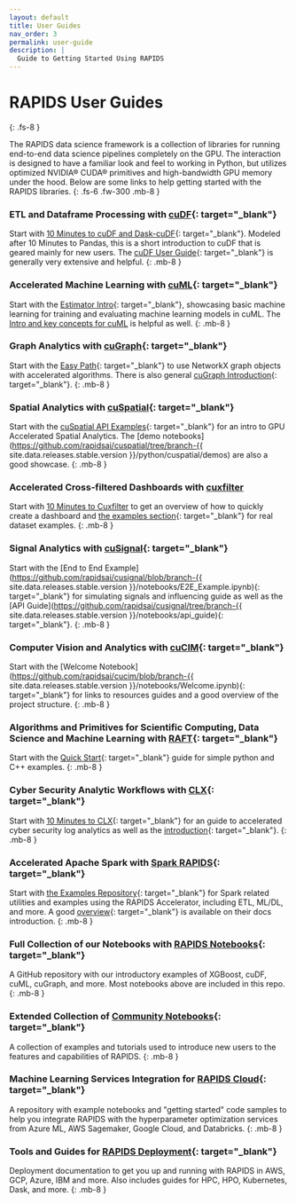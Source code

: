```yaml
---
layout: default
title: User Guides
nav_order: 3
permalink: user-guide
description: |
  Guide to Getting Started Using RAPIDS
---
```


# RAPIDS User Guides
{: .fs-8 }

The RAPIDS data science framework is a collection of libraries for running end-to-end data science pipelines completely on the GPU. The interaction is designed to have a familiar look and feel to working in Python, but utilizes optimized NVIDIA® CUDA® primitives and high-bandwidth GPU memory under the hood. Below are some links to help getting started with the RAPIDS libraries.
{: .fs-6 .fw-300 .mb-8 }


### <i class="fa-sharp fa-solid fa-database"></i> ETL and Dataframe Processing with [cuDF](https://github.com/rapidsai/cudf){: target="_blank"}
Start with [10 Minutes to cuDF and Dask-cuDF](/api/cudf/stable/user_guide/10min.html){: target="_blank"}. Modeled after 10 Minutes to Pandas, this is a short introduction to cuDF that is geared mainly for new users. The [cuDF User Guide](https://docs.rapids.ai/api/cudf/stable/user_guide/index.html){: target="_blank"} is generally very extensive and helpful.
{: .mb-8 }


### <i class="fa-light fa-list-tree"></i> Accelerated Machine Learning with [cuML](https://github.com/rapidsai/cuml){: target="_blank"}
Start with the [Estimator Intro](https://github.com/rapidsai/cuml/notebooks/estimator_intro.ipynb){: target="_blank"}, showcasing basic machine learning for training and evaluating machine learning models in cuML. The [Intro and key concepts for cuML](https://docs.rapids.ai/api/cuml/stable/cuml_intro.html) is helpful as well.
{: .mb-8 }


### <i class="fa-light fa-chart-network"></i> Graph Analytics with [cuGraph](https://github.com/rapidsai/cugraph){: target="_blank"}
Start with the [Easy Path](https://docs.rapids.ai/api/cugraph/stable/basics/nx_transition.html#easy-path-use-networkx-graph-objects-accelerated-algorithms){: target="_blank"} to use NetworkX graph objects with accelerated algorithms. There is also general [cuGraph Introduction](https://docs.rapids.ai/api/cugraph/stable/basics/cugraph_intro.html){: target="_blank"}.
{: .mb-8 }


### <i class="fa-light fa-location-crosshairs"></i> Spatial Analytics with [cuSpatial](https://github.com/rapidsai/cuspatial){: target="_blank"}
Start with the [cuSpatial API Examples](https://github.com/rapidsai/cuspatial/docs/source/user_guide/cuspatial_api_examples.ipynb){: target="_blank"} for an intro to GPU Accelerated Spatial Analytics. The [demo notebooks](https://github.com/rapidsai/cuspatial/tree/branch-{{ site.data.releases.stable.version }}/python/cuspatial/demos) are also a good showcase.
{: .mb-8 }


### <i class="fa-light fa-chart-scatter-bubble"></i> Accelerated Cross-filtered Dashboards with [cuxfilter](https://github.com/rapidsai/cuxfilter)
Start with [10 Minutes to Cuxfilter](https://github.com/rapidsai/cuxfilter/notebooks/10_minutes_to_cuxfilter.ipynb) to get an overview of how to quickly create a dashboard and [the examples section](https://docs.rapids.ai/api/cuxfilter/stable/examples/examples.html){: target="_blank"} for real dataset examples.
{: .mb-8 }


### <i class="fa-regular fa-signal-stream"></i> Signal Analytics with [cuSignal]((https://github.com/rapidsai/cusignal)){: target="_blank"}
Start with the [End to End Example](https://github.com/rapidsai/cusignal/blob/branch-{{ site.data.releases.stable.version }}/notebooks/E2E_Example.ipynb){: target="_blank"} for simulating signals and influencing guide as well as the [API Guide](https://github.com/rapidsai/cusignal/tree/branch-{{ site.data.releases.stable.version }}/notebooks/api_guide){: target="_blank"}.
{: .mb-8 }


### <i class="fa-light fa-images"></i> Computer Vision and Analytics with [cuCIM](https://github.com/rapidsai/cucim){: target="_blank"}
Start with the [Welcome Notebook](https://github.com/rapidsai/cucim/blob/branch-{{ site.data.releases.stable.version }}/notebooks/Welcome.ipynb){: target="_blank"} for links to resources guides and a good overview of the project structure.
{: .mb-8 }


### <i class="fa-light fa-file-binary"></i> Algorithms and Primitives for Scientific Computing, Data Science and Machine Learning with [RAFT](https://github.com/rapidsai/raft){: target="_blank"}
Start with the [Quick Start](https://docs.rapids.ai/api/raft/stable/quick_start.html){: target="_blank"} guide for simple python and C++ examples.
{: .mb-8 }


### <i class="fa-light fa-hat-wizard"></i> Cyber Security Analytic Workflows with [CLX](https://github.com/rapidsai/clx){: target="_blank"}
Start with [10 Minutes to CLX](https://github.com/rapidsai/clx/notebooks/10mins.ipynb){: target="_blank"} for an guide to accelerated cyber security log analytics as well as the [introduction](https://docs.rapids.ai/api/clx/stable/intro-clx-predictive-maintenance.html#Introduction){: target="_blank"}.
{: .mb-8 }


### <i class="fa-light fa-bolt"></i> Accelerated Apache Spark with [Spark RAPIDS](https://nvidia.github.io/spark-rapids/){: target="_blank"}
Start with [the Examples Repository](https://github.com/NVIDIA/spark-rapids-examples){: target="_blank"} for Spark related utilities and examples using the RAPIDS Accelerator, including ETL, ML/DL, and more. A good [overview](https://nvidia.github.io/spark-rapids/){: target="_blank"} is available on their docs introduction. 
{: .mb-8 }


### <i class="fa-light fa-notebook"></i> Full Collection of our Notebooks with [RAPIDS Notebooks](https://github.com/rapidsai/notebooks){: target="_blank"}
A GitHub repository with our introductory examples of XGBoost, cuDF, cuML, cuGraph, and more. Most notebooks above are included in this repo.
{: .mb-8 }


###  <i class="fa-light fa-notebook"></i> Extended Collection of [Community Notebooks](https://github.com/rapidsai/notebooks-contrib){: target="_blank"}
A collection of examples and tutorials used to introduce new users to the features and capabilities of RAPIDS.
{: .mb-8 }


### <i class="fa-light fa-cloud"></i> Machine Learning Services Integration for [RAPIDS Cloud](https://github.com/rapidsai/cloud-ml-examples){: target="_blank"}
A repository with example notebooks and "getting started" code samples to help you integrate RAPIDS with the hyperparameter optimization services from Azure ML, AWS Sagemaker, Google Cloud, and Databricks. 
{: .mb-8 }


### <i class="fa-light fa-screwdriver-wrench"></i> Tools and Guides for [RAPIDS Deployment](/deployment/stable/){: target="_blank"}
Deployment documentation to get you up and running with RAPIDS in AWS, GCP, Azure, IBM and more. Also includes guides for HPC, HPO, Kubernetes, Dask, and more.
{: .mb-8 }